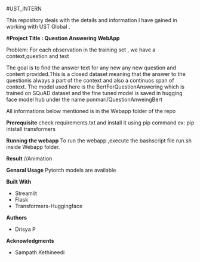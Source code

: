 #UST_INTERN

This repository deals with the details and information I have gained in working with UST Global .


#**Project Title : Question Answering WebApp**

Problem: For each observation in the training set , we have a context,question and text 

The goal is to find the answer text for any new any new question and content provided.This is a closed dataset meaning that the answer to the questionis always a part of the context and also a continuos span of context.
The model used here is the BertForQuestionAnswering which is trained on SQuAD dataset and the fine tuned model is saved in hugging face model hub under the name ponmari/QuestionAnweingBert

All informations below mentioned is in the Webapp folder of the repo

**Prerequisite**
check requirements.txt and install it using pip command
ex: pip intstall transformers


**Running the webapp**
To run the webapp ,execute the bashscript file run.sh inside Webapp folder.

**Result**
//Animation


**Genaral Usage**
Pytorch models are available

**Built With**
* Streamlit 
* Flask
* Transformers-Huggingface

**Authors**
* Drisya P

**Acknowledgments**
* Sampath Kethineedi
